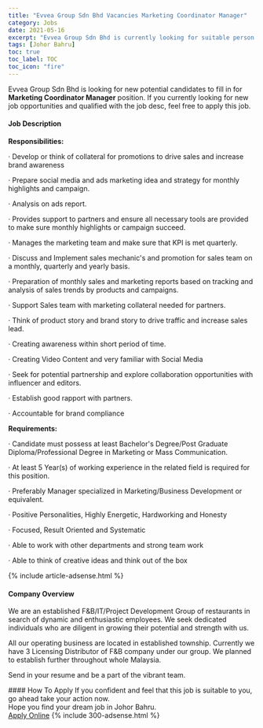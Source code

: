 ```yaml
---
title: "Evvea Group Sdn Bhd Vacancies Marketing Coordinator Manager" 
category: Jobs 
date: 2021-05-16 
excerpt: "Evvea Group Sdn Bhd is currently looking for suitable person to fill in the Marketing Coordinator Manager which based in Johor Bahru" 
tags: [Johor Bahru] 
toc: true 
toc_label: TOC 
toc_icon: "fire" 
--- 
```


<p>Evvea Group Sdn Bhd is looking for new potential candidates to fill in for <b>Marketing Coordinator Manager</b> position. If you currently looking for new job opportunities and qualified with the job desc, feel free to apply this job.
</p><div><div><h4>Job Description</h4></div><div><div><span><div><p><strong>Responsibilities:</strong></p><p>&#183; <span>Develop or think of collateral for promotions to drive sales and increase brand awareness</span></p><p>&#183; <span>Prepare social media and ads marketing idea and strategy for monthly highlights and campaign.</span></p><p>&#183; Analysis on ads report.</p><p>&#183; <span>Provides support to partners and ensure all necessary tools are provided to make sure monthly highlights or campaign succeed.</span></p><p>&#183; <span>Manages the marketing team and make sure that KPI is met quarterly.</span></p><p>&#183; <span>Discuss and Implement sales mechanic's and promotion for sales team on a monthly, quarterly and yearly basis.&#160;</span></p><p>&#183; <span>Preparation of monthly sales and marketing reports based on tracking and analysis of sales trends by products and campaigns.</span></p><p>&#183; <span>Support Sales team with marketing collateral needed for partners.</span></p><p>&#183; <span>Think of product story and brand story to drive traffic and increase sales lead.</span></p><p>&#183; <span>Creating awareness within short period of time.</span></p><p>&#183; <span>Creating Video Content and very familiar with Social Media&#160;</span></p><p>&#183; <span>Seek for potential partnership and explore collaboration opportunities with influencer and editors.</span></p><p>&#183; <span>Establish good rapport with partners.</span></p><p>&#183; <span>Accountable for brand compliance</span></p><p><strong>Requirements:</strong></p><p>&#183; <span>Candidate must possess at least Bachelor's Degree/Post Graduate Diploma/Professional Degree&#160;in Marketing or Mass Communication.</span></p><p>&#183; <span>At least 5 Year(s) of working experience in the related field is required for this position.</span></p><p>&#183; <span>Preferably Manager specialized in Marketing/Business Development or equivalent.</span></p><p>&#183; <span>Positive Personalities, Highly Energetic, Hardworking and Honesty</span></p><p>&#183; <span>Focused, Result Oriented and Systematic</span></p><p>&#183; <span>Able to work with other departments and strong team work</span></p><p>&#183; <span>Able to think of creative ideas and think out of the box</span></p></div></span></div></div></div> 
{% include article-adsense.html %} 
<div><div><h4>Company Overview</h4></div><div><div><span><div><p>We are an established F&amp;B/IT/Project Development Group of restaurants in search of dynamic and enthusiastic employees. We seek dedicated individuals who are diligent in growing their potential and strength with us.&#160;</p><p> All our operating business are located in established township. Currently we have 3 Licensing Distributor of F&amp;B company under our group. We planned to establish further throughout whole Malaysia.</p><p> Send in your resume and be a part of the vibrant team.</p></div></span></div></div></div> 
#### How To Apply 
If you confident and feel that this job is suitable to you, go ahead take your action now. <br/> 
Hope you find your dream job in Johor Bahru. <br/> 
<a href="https://www.jobstreet.com.my/en/job/marketing-coordinator-manager-4559055?jobId=jobstreet-my-job-4559055&" class="btn btn--info" target="_blank" rel="nofollow noopenner">Apply Online</a> 
{% include 300-adsense.html %} 
